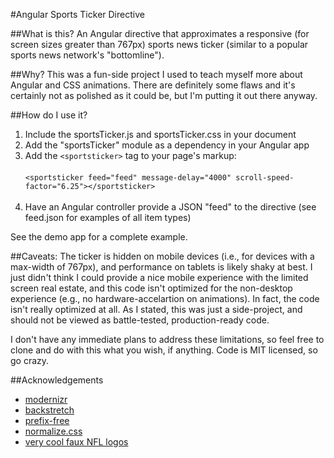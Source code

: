 #Angular Sports Ticker Directive

##What is this?
An Angular directive that approximates a responsive (for screen sizes greater than 767px) sports news ticker (similar to a popular sports news network's "bottomline").

##Why?
This was a fun-side project I used to teach myself more about Angular and CSS animations. There are definitely some flaws and it's certainly not as polished as it could be, but I'm putting it out there anyway.

##How do I use it?

1. Include the sportsTicker.js and sportsTicker.css in your document
2. Add the "sportsTicker" module as a dependency in your Angular app
3. Add the ```<sportsticker>``` tag to your page's markup:<br/><br />
```<sportsticker feed="feed" message-delay="4000" scroll-speed-factor="6.25"></sportsticker>```<br/><br />
4. Have an Angular controller provide a JSON "feed" to the directive (see feed.json for examples of all item types)

See the demo app for a complete example.

##Caveats:
The ticker is hidden on mobile devices (i.e., for devices with a max-width of 767px), and performance on tablets is likely shaky at best.  I just didn't think I could provide a nice mobile experience with the limited screen real estate, and this code isn't optimized for the non-desktop experience (e.g., no hardware-accelartion on animations).  In fact, the code isn't really optimized at all.  As I stated, this was just a side-project, and should not be viewed as battle-tested, production-ready code.

I don't have any immediate plans to address these limitations, so feel free to clone and do with this what you wish, if anything.  Code is MIT licensed, so go crazy.

##Acknowledgements
- <a href="http://modernizr.com">modernizr</a>
- <a href="http://srobbin.com/jquery-plugins/backstretch/">backstretch</a>
- <a href="http://leaverou.github.io/prefixfree/">prefix-free</a>
- <a href="http://necolas.github.io/normalize.css/">normalize.css</a>
- <a href="https://github.com/ospreydawn/nfllogoredesign">very cool faux NFL logos</a>

